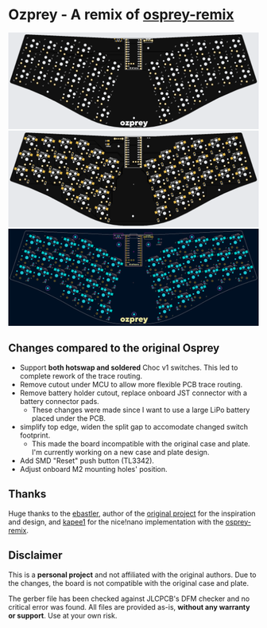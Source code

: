 # Ozprey - A remix of [osprey-remix](https://github.com/kapee1/osprey-remix)

![Ozprey PCB Top - JLCPCB render](img/pcb_fab_top.png)
![Ozprey PCB Bottom - JLCPCB render](img/pcb_fab_bottom.png)
![Ozprey PCB - KiCad render](img/pcb_scrsht.png)

## Changes compared to the original Osprey

-   Support **both hotswap and soldered** Choc v1 switches. This led to complete rework of the trace routing.
-   Remove cutout under MCU to allow more flexible PCB trace routing.
-   Remove battery holder cutout, replace onboard JST connector with a battery connector pads.
    -   These changes were made since I want to use a large LiPo battery placed under the PCB.
-   simplify top edge, widen the split gap to accomodate changed switch footprint.
    -   This made the board incompatible with the original case and plate. I'm currently working on a new case and plate design.
-   Add SMD "Reset" push button (TL3342).
-   Adjust onboard M2 mounting holes' position.

## Thanks

Huge thanks to the [ebastler](https://github.com/ebastler), author of the [original project](https://github.com/ebastler/osprey) for the inspiration and design, and [kapee1](https://github.com/kapee1) for the nice!nano implementation with the [osprey-remix](https://github.com/kapee1/osprey-remix).

## Disclaimer

This is a **personal project** and not affiliated with the original authors. Due to the changes, the board is not compatible with the original case and plate.

The gerber file has been checked against JLCPCB's DFM checker and no critical error was found. All files are provided as-is, **without any warranty or support**. Use at your own risk.
